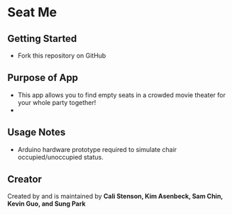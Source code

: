 # Seat Me

## Getting Started
* Fork this repository on GitHub

## Purpose of App
* This app allows you to find empty seats in a crowded movie theater for your whole party together!
* 
## Usage Notes
* Arduino hardware prototype required to simulate chair occupied/unoccupied status.

## Creator
Created by and is maintained by **Cali Stenson, Kim Asenbeck, Sam Chin, Kevin Guo, and Sung Park**

